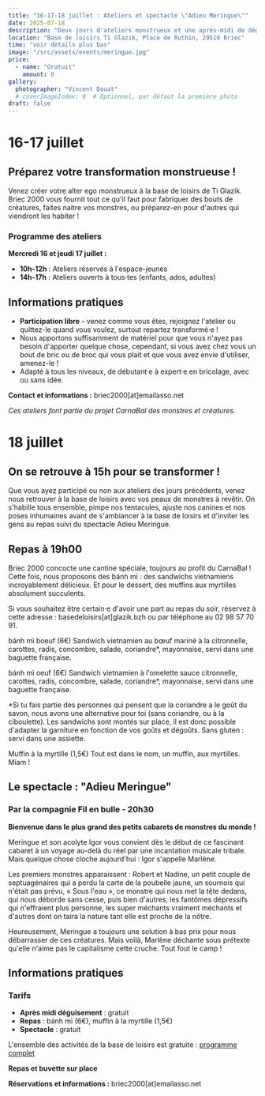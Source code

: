 ```yaml
---
title: "16-17-18 juillet : Ateliers et spectacle \"Adieu Meringue\""
date: 2025-07-18
description: "Deux jours d'ateliers monstrueux et une après-midi de déguisement collective suivie du spectacle Adieu Meringue à la base de loisirs !"
location: "Base de loisirs Ti Glazik, Place de Ruthin, 29510 Briec"
time: "voir détails plus bas"
image: "/src/assets/events/meringue.jpg"
price:
  - name: "Gratuit"
    amount: 0
gallery:
  photographer: "Vincent Douat"
  # coverImageIndex: 0  # Optionnel, par défaut la première photo
draft: false
---
```


# 16-17 juillet

## Préparez votre transformation monstrueuse !

Venez créer votre alter ego monstrueux à la base de loisirs de Ti Glazik. Briec 2000 vous fournit tout ce qu'il faut pour fabriquer des bouts de créatures, faites naitre vos monstres, ou préparez-en pour d'autres qui viendront les habiter !

### Programme des ateliers

**Mercredi 16 et jeudi 17 juillet :**
- **10h-12h** : Ateliers réservés à l'espace-jeunes
- **14h-17h** : Ateliers ouverts à tous·tes (enfants, ados, adultes)

## Informations pratiques

- **Participation libre** - venez comme vous êtes, rejoignez l'atelier ou quittez-le quand vous voulez, surtout repartez transformé·e !
- Nous apportons suffisamment de matériel pour que vous n'ayez pas besoin d'apporter quelque chose, cependant, si vous avez chez vous un bout de bric ou de broc qui vous plait et que vous avez envie d'utiliser, amenez-le !
- Adapté à tous les niveaux, de débutant·e à expert·e en bricolage, avec ou sans idée.

**Contact et informations :** <span class="email-copy">briec2000[at]emailasso.net</span>

*Ces ateliers font partie du projet CarnaBal des monstres et créatures.*

# 18 juillet

## On se retrouve à 15h pour se transformer !

Que vous ayez participé ou non aux ateliers des jours précédents, venez nous retrouver à la base de loisirs avec vos peaux de monstres à revêtir. On s'habille tous ensemble, pimpe nos tentacules, ajuste nos canines et nos poses inhumaines avant de s'ambiancer à la base de loisirs et d'inviter les gens au repas suivi du spectacle Adieu Meringue. 


## Repas à 19h00

Briec 2000 concocte une cantine spéciale, toujours au profit du CarnaBal ! Cette fois, nous proposons des bánh mì : des sandwichs vietnamiens incroyablement délicieux. Et pour le dessert, des muffins aux myrtilles absolument succulents.

Si vous souhaitez être certain·e d'avoir une part au repas du soir, réservez à cette adresse : <span class="base-copy">basedeloisirs[at]glazik.bzh</span> ou par téléphone au 02 98 57 70 91.

bánh mì boeuf (6€)
Sandwich vietnamien au bœuf mariné à la citronnelle, carottes, radis, concombre, salade, coriandre*, mayonnaise, servi dans une baguette française.

bánh mì oeuf (6€)
Sandwich vietnamien à l'omelette sauce citronnelle, carottes, radis, concombre, salade, coriandre*, mayonnaise, servi dans une baguette française.

*Si tu fais partie des personnes qui pensent que la coriandre a le goût du savon, nous avons une alternative pour toi (sans coriandre, ou à la ciboulette). 
Les sandwichs sont montés sur place, il est donc possible d'adapter la garniture en fonction de vos goûts et dégoûts. 
Sans gluten : servi dans une assiette.

Muffin à la myrtille (1,5€)
Tout est dans le nom, un muffin, aux myrtilles. Miam !

## Le spectacle : "Adieu Meringue"

### Par la compagnie Fil en bulle - 20h30

**Bienvenue dans le plus grand des petits cabarets de monstres du monde !**

Meringue et son acolyte Igor vous convient dès le début de ce fascinant cabaret à un voyage au-delà du réel par une incantation musicale tribale. Mais quelque chose cloche aujourd'hui : Igor s'appelle Marlène.

Les premiers monstres apparaissent : Robert et Nadine, un petit couple de septuagénaires qui a perdu la carte de la poubelle jaune, un sournois qui n'était pas prévu, « Sous l'eau », ce monstre qui nous met la tête dedans, qui nous déborde sans cesse, puis bien d'autres, les fantômes dépressifs qui n'effraient plus personne, les super méchants vraiment méchants et d'autres dont on taira la nature tant elle est proche de la nôtre.

Heureusement, Meringue a toujours une solution à bas prix pour nous débarrasser de ces créatures. Mais voilà, Marlène déchante sous prétexte qu'elle n'aime pas le capitalisme cette cruche. Tout fout le camp !

## Informations pratiques

### Tarifs
- **Après midi déguisement** : gratuit
- **Repas** : bánh mì (6€), muffin à la myrtille (1,5€)
- **Spectacle** : gratuit

L'ensemble des activités de la base de loisirs est gratuite : <a href="https://www.calameo.com/read/006759657ae56e0d57728/" target="_blank" rel="noopener noreferrer">programme complet</a>

**Repas et buvette sur place**

**Réservations et informations :** <span class="email-copy">briec2000[at]emailasso.net</span>